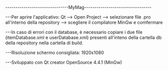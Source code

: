 -------------------------------MyMag---------------------------------

---Per aprire l'applicativo: Qt --> Open Project --> selezionare file .pro all'interno della repository --> scegliere il compilatore MinGw e comfermare

---In caso di errori con il database, è necessario copiare i due file (itemDatabase.xml e userDatabase.xml) presenti all'inteno della cartella db della repository nella cartella di build.

---Risoluzione schermo consigliata: 1920x1080

---Sviluppato con Qt creator OpenSource 4.4.1 (MinGw)